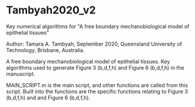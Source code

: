 # Tambyah2020_v2
Key numerical algorithms for "A free boundary mechanobiological model of epithelial tissues"

Author: Tamara A. Tambyah, September 2020, Queensland University of Technology, Brisbane, Australia.

A free boundary mechanobiological model of epithelial tissues.
Key algorithms used to generate Figure 3 (b,d,f,h) and Figure 6 (b,d,f,h) in the manuscript.

MAIN_SCRIPT.m is the main script, and other functions are called from this script.
Built into the functions are the specific functions relating to Figure 3 (b,d,f,h) and and Figure 6 (b,d,f,h).
